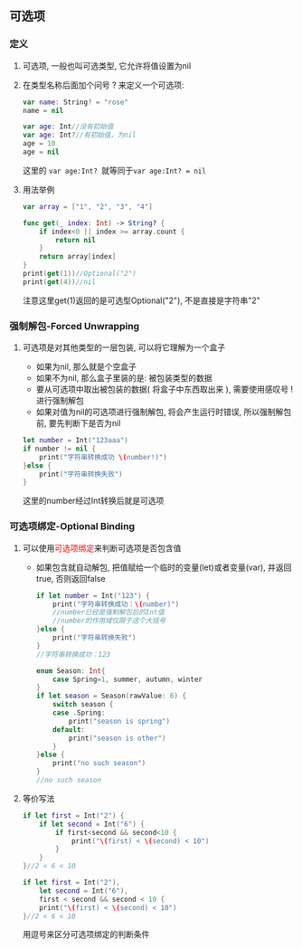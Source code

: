 ## 可选项

### 定义

1. 可选项, 一般也叫可选类型, 它允许将值设置为nil

2. 在类型名称后面加个问号 ? 来定义一个可选项:

   ```swift
   var name: String? = "rose"
   name = nil
   ```

   ```swift
   var age: Int//没有初始值
   var age: Int?//有初始值，为nil
   age = 10
   age = nil
   ```

   这里的 `var age:Int? `就等同于`var age:Int? = nil`

3. 用法举例

   ```swift
   var array = ["1", "2", "3", "4"]
   
   func get(_ index: Int) -> String? {
       if index<0 || index >= array.count {
           return nil
       }
       return array[index]
   }
   print(get(1))//Optional("2")
   print(get(4))//nil
   ```

   注意这里get(1)返回的是可选型Optional("2"), 不是直接是字符串"2"

### 强制解包-Forced Unwrapping

1. 可选项是对其他类型的一层包装, 可以将它理解为一个盒子

   - 如果为nil, 那么就是个空盒子
   - 如果不为nil, 那么盒子里装的是: 被包装类型的数据
   - 要从可选项中取出被包装的数据( 将盒子中东西取出来 ), 需要使用感叹号 ! 进行强制解包
   - 如果对值为nil的可选项进行强制解包, 将会产生运行时错误, 所以强制解包前, 要先判断下是否为nil

   ```swift
   let number = Int("123aaa")
   if number != nil {
       print("字符串转换成功 \(number!)")
   }else {
       print("字符串转换失败")
   }
   
   ```

   这里的number经过Int转换后就是可选项

### 可选项绑定-Optional Binding

1. 可以使用<font color=red>可选项绑定</font>来判断可选项是否包含值

   - 如果包含就自动解包, 把值赋给一个临时的变量(let)或者变量(var), 并返回true, 否则返回false

     ```swift
     if let number = Int("123") {
         print("字符串转换成功：\(number)")
         //number已经是强制解包后的Int值
         //number的作用域仅限于这个大括号
     }else {
         print("字符串转换失败")
     }
     //字符串转换成功：123
     ```

     ```swift
     enum Season: Int{
         case Spring=1, summer, autumn, winter
     }
     if let season = Season(rawValue: 6) {
         switch season {
         case .Spring:
             print("season is spring")
         default:
             print("season is other")
         }
     }else {
         print("no such season")
     }
     //no such season
     ```

2. 等价写法

   ```swift
   if let first = Int("2") {
       if let second = Int("6") {
           if first<second && second<10 {
               print("\(first) < \(second) < 10")
           }
       }
   }//2 < 6 < 10
   ```

   ```swift
   if let first = Int("2"),
       let second = Int("6"),
       first < second && second < 10 {
       print("\(first) < \(second) < 10")
   }//2 < 6 < 10
   ```

   用逗号来区分可选项绑定的判断条件


